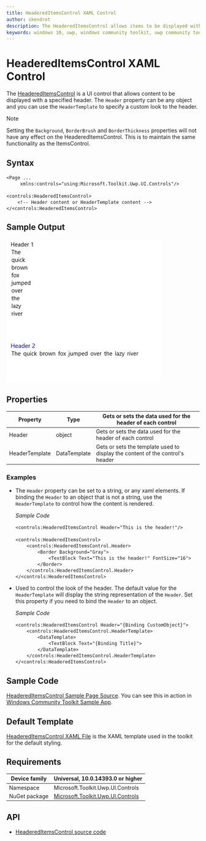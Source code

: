 ```yaml
---
title: HeaderedItemsControl XAML Control
author: skendrot
description: The HeaderedItemsControl allows items to be displayed with a specified header.
keywords: windows 10, uwp, windows community toolkit, uwp community toolkit, uwp toolkit, HeaderedItemsControl, XAML Control, xaml
---
```


# HeaderedItemsControl XAML Control

The [HeaderedItemsControl](https://docs.microsoft.com/dotnet/api/microsoft.toolkit.uwp.ui.controls.headereditemscontrol) is a UI control that allows content to be displayed with a specified header. The `Header` property can be any object and you can use the `HeaderTemplate` to specify a custom look to the header.

> [!NOTE]
Setting the `Background`, `BorderBrush` and `BorderThickness` properties will not have any effect on the HeaderedItemsControl. This is to maintain the same functionality as the ItemsControl.

## Syntax

```xaml
<Page ...
     xmlns:controls="using:Microsoft.Toolkit.Uwp.UI.Controls"/>

<controls:HeaderedItemsControl>
    <!-- Header content or HeaderTemplate content -->
</<controls:HeaderedItemsControl>
```

## Sample Output

![HeaderedItemsControl](../resources/images/Controls/HeaderedItemsControl.jpg)

## Properties

| Property | Type | Gets or sets the data used for the header of each control |
| -- | -- | -- |
| Header | object | Gets or sets the data used for the header of each control |
| HeaderTemplate | DataTemplate | Gets or sets the template used to display the content of the control's header |

### Examples

- The `Header` property can be set to a string, or any xaml elements. If binding the `Header` to an object that is not a string, use the `HeaderTemplate` to control how the content is rendered.

    *Sample Code*

    ```xaml
    <controls:HeaderedItemsControl Header="This is the header!"/>

    <controls:HeaderedItemsControl>
        <controls:HeaderedItemsControl.Header>
            <Border Background="Gray">
                <TextBlock Text="This is the header!" FontSize="16">
            </Border>
        </controls:HeaderedItemsControl.Header>
    </<controls:HeaderedItemsControl>
    ```

- Used to control the look of the header. The default value for the `HeaderTemplate` will display the string representation of the `Header`. Set this property if you need to bind the `Header` to an object.

    *Sample Code*
    
    ```xaml
    <controls:HeaderedItemsControl Header="{Binding CustomObject}">
        <controls:HeaderedItemsControl.HeaderTemplate>
            <DataTemplate>
                <TextBlock Text="{Binding Title}">
            </DataTemplate>
        </controls:HeaderedItemsControl.HeaderTemplate>
    </<controls:HeaderedItemsControl>
    ```

## Sample Code

[HeaderedItemsControl Sample Page Source](https://github.com/Microsoft/UWPCommunityToolkit/tree/master/Microsoft.Toolkit.Uwp.SampleApp/SamplePages/HeaderedItemsControl). You can see this in action in [Windows Community Toolkit Sample App](https://www.microsoft.com/store/apps/9NBLGGH4TLCQ).

## Default Template

[HeaderedItemsControl XAML File](https://github.com/Microsoft/UWPCommunityToolkit/blob/master/Microsoft.Toolkit.Uwp.UI.Controls/HeaderedItemsControl/HeaderedItemsControl.xaml) is the XAML template used in the toolkit for the default styling.

## Requirements

| Device family | Universal, 10.0.14393.0 or higher |
| -- | -- |
| Namespace | Microsoft.Toolkit.Uwp.UI.Controls |
| NuGet package | [Microsoft.Toolkit.Uwp.UI.Controls](https://www.nuget.org/packages/Microsoft.Toolkit.Uwp.UI.Controls/) |

## API

* [HeaderedItemsControl source code](https://github.com/Microsoft/UWPCommunityToolkit/tree/master/Microsoft.Toolkit.Uwp.UI.Controls/HeaderedItemsControl)
